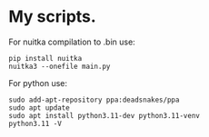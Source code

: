 # My scripts.
For nuitka compilation to .bin use:

```
pip install nuitka
nuitka3 --onefile main.py
```


For python use:

```
sudo add-apt-repository ppa:deadsnakes/ppa
sudo apt update
sudo apt install python3.11-dev python3.11-venv
python3.11 -V
```
